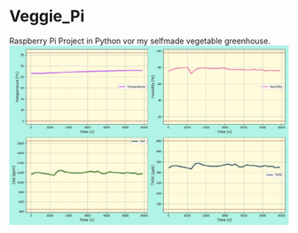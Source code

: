 # Veggie_Pi
Raspberry Pi Project in Python vor my selfmade vegetable greenhouse.
![Screenshot](plotexample.png)
